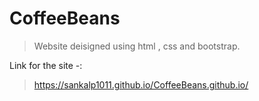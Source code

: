# CoffeeBeans
>  Website deisigned using html , css and bootstrap.

Link for the site -:
> https://sankalp1011.github.io/CoffeeBeans.github.io/
> 
